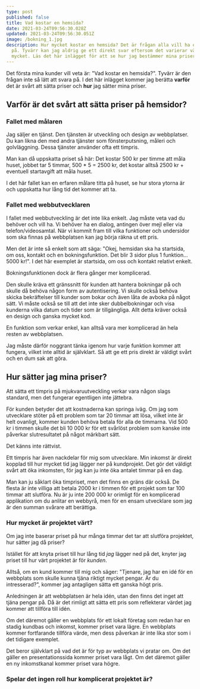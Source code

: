 ```yaml
---
type: post
published: false
title: Vad kostar en hemsida?
date: 2021-03-24T09:56:30.028Z
updated: 2021-03-24T09:56:30.051Z
image: /bokning_1.jpg
description: Hur mycket kostar en hemsida? Det är frågan alla vill ha ett svar
  på. Tyvärr kan jag aldrig ge ett direkt svar eftersom det varierar väldigt
  mycket. Läs det här inlägget för att se hur jag bestämmer mina priser.
---
```

Det första mina kunder vill veta är: "Vad kostar en hemsida?". Tyvärr är den frågan inte så lätt att svara på. I det här inlägget kommer jag berätta **varför** det är svårt att sätta priser och **hur** jag sätter mina priser.

## Varför är det svårt att sätta priser på hemsidor?

### Fallet med målaren

Jag säljer en tjänst. Den tjänsten är utveckling och design av webbplatser. Du kan likna den med andra tjänster som fönsterputsning, måleri och golvläggning. Dessa tjänster använder ofta ett timpris.

Man kan då uppskatta priset så här: Det kostar 500 kr per timme att måla huset, jobbet tar 5 timmar, 500 * 5 = 2500 kr, det kostar alltså 2500 kr + eventuell startavgift att måla huset.

I det här fallet kan en erfaren målare titta på huset, se hur stora ytorna är och uppskatta hur lång tid det kommer att ta.

### Fallet med webbutvecklaren

I fallet med webbutveckling är det inte lika enkelt. Jag måste veta vad du behöver och vill ha. Vi behöver ha en dialog, antingen över mejl eller via telefon/videosamtal. När vi kommit fram till vilka funktioner och undersidor som ska finnas på webbplatsen kan jag börja räkna ut ett pris.

Men det är inte så enkelt som att säga: "Okej, hemsidan ska ha startsida, om oss, kontakt och en bokningsfunktion. Det blir 3 sidor plus 1 funktion... 5000 kr!". I det här exemplet är startsida, om oss och kontakt relativt enkelt. 

Bokningsfunktionen dock är flera gånger mer komplicerad.

Den skulle kräva ett gränssnitt för kunden att hantera bokningar på och skulle då behöva någon form av autentisering. Vi skulle också behöva skicka bekräftelser till kunder som bokar och även låta de avboka på något sätt. Vi måste också se till att det inte sker dubbelbokningar och visa kunderna vilka datum och tider som är tillgängliga. Allt detta kräver också en design och ganska mycket kod.

En funktion som verkar enkel, kan alltså vara mer komplicerad än hela resten av webbplatsen.

Jag måste därför noggrant tänka igenom hur varje funktion kommer att fungera, vilket inte alltid är självklart. Så att ge ett pris direkt är väldigt svårt och en dum sak att göra.

## Hur sätter jag mina priser?

Att sätta ett timpris på mjukvaruutveckling verkar vara någon slags standard, men det fungerar egentligen inte jättebra.

För kunden betyder det att kostnaderna kan springa iväg. Om jag som utvecklare stöter på ett problem som tar 20 timmar att lösa, vilket inte är helt ovanligt, kommer kunden behöva betala för alla de timmarna. Vid 500 kr i timmen skulle det bli 10 000 kr för ett svårlöst problem som kanske inte påverkar slutresultatet på något märkbart sätt.

Det känns inte rättvist.

Ett timpris har även nackdelar för mig som utvecklare. Min inkomst är direkt kopplad till hur mycket tid jag lägger ner på kundprojekt. Det gör det väldigt svårt att öka inkomsten, för jag kan ju inte öka antalet timmar på en dag.

Man kan ju såklart öka timpriset, men det finns en gräns där också. De flesta är inte villiga att betala 2000 kr i timmen för ett projekt som tar 100 timmar att slutföra. Nu är ju inte 200 000 kr orimligt för en komplicerad applikation om du anlitar en webbyrå, men för en ensam utvecklare som jag är den summan svårare att berättiga.

### Hur mycket är projektet värt?

Om jag inte baserar priset på hur många timmar det tar att slutföra projektet, hur sätter jag då priser?

Istället för att knyta priset till hur lång tid *jag* lägger ned på det, knyter jag priset till hur värt projektet är för *kunden*.

Alltså, om en kund kommer till mig och säger: "Tjenare, jag har en idé för en webbplats som skulle kunna tjäna riktigt mycket pengar. Är du intresserad?", kommer jag antagligen sätta ett ganska högt pris.

Anledningen är att webbplatsen är hela idén, utan den finns det inget att tjäna pengar på. Då är det rimligt att sätta ett pris som reflekterar värdet jag kommer att tillföra till idén.

Om det däremot gäller en webbplats för ett lokalt företag som redan har en stadig kundbas och inkomst, kommer priset vara lägre. En webbplats kommer fortfarande tillföra värde, men dess påverkan är inte lika stor som i det tidigare exemplet.

Det beror självklart på vad det är för typ av webbplats vi pratar om. Om det gäller en presentationssida kommer priset vara lågt. Om det däremot gäller en ny inkomstkanal kommer priset vara högre.

### Spelar det ingen roll hur komplicerat projektet är?

